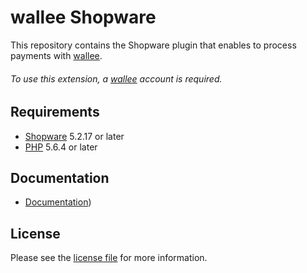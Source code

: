 # wallee Shopware
This repository contains the Shopware plugin that enables to process payments with [wallee](https://www.wallee.com/).

###### To use this extension, a [wallee](https://www.wallee.com/) account is required.

## Requirements

* [Shopware](https://shopware.com/) 5.2.17 or later
* [PHP](http://php.net/) 5.6.4 or later

## Documentation

* [Documentation](https://plugin-documentation.wallee.com/wallee-payment/shopware/1.0.19/docs/en/documentation.html))

## License

Please see the [license file](@WalleeRepoPath(LICENSE)) for more information.

